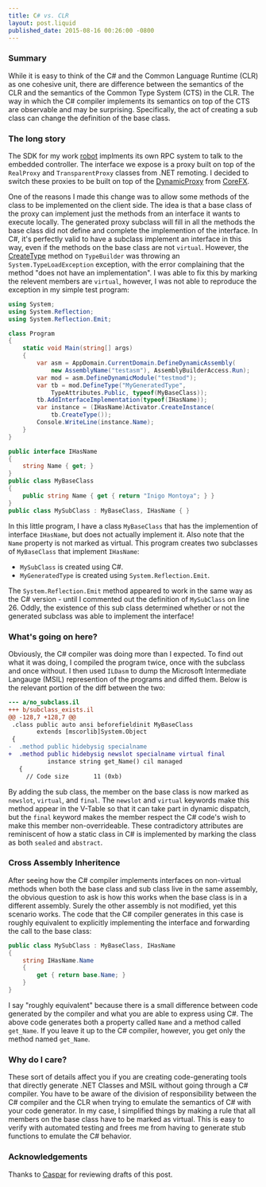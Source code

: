 ```yaml
---
title: C# vs. CLR
layout: post.liquid
published_date: 2015-08-16 00:26:00 -0800
---
```


### Summary

While it is easy to think of the C# and the Common Language Runtime (CLR) as
one cohesive unit, there are difference between the semantics of the CLR and the
semantics of the Common Type System (CTS) in the CLR. The way in which the C#
compiler implements its semantics on top of the CTS are observable
and may be surprising. Specifically, the act of creating a sub class can change
the definition of the base class.

### The long story

The SDK for my work [robot][Robot] implments its own RPC system to talk to the
embedded controller. The interface we expose is a proxy built on top of the
`RealProxy` and `TransparentProxy` classes from .NET remoting. I decided to
switch these proxies to be built on top of the [DynamicProxy] from [CoreFX].

One of the reasons I made this change was to allow some methods of the class to
be implemented on the client side. The idea is that a base class of the proxy can implement
just the methods from an interface it wants to execute locally. The generated proxy
subclass will fill in all the methods the base class did not define and complete the
implemention of the interface. In C#, it's perfectly valid to have a subclass implement an
interface in this way, even if the methods on the base class are not `virtual`.
However, the [CreateType] method on `TypeBuilder` was throwing
an `System.TypeLoadException` exception, with the error complaining that the method
"does not have an implementation". I was able to fix this by marking the relevent
members are `virtual`, however, I was not able to reproduce the exception in my
simple test program:

```c#
using System;
using System.Reflection;
using System.Reflection.Emit;

class Program
{
    static void Main(string[] args)
    {
        var asm = AppDomain.CurrentDomain.DefineDynamicAssembly(
            new AssemblyName("testasm"), AssemblyBuilderAccess.Run);
        var mod = asm.DefineDynamicModule("testmod");
        var tb = mod.DefineType("MyGeneratedType",
            TypeAttributes.Public, typeof(MyBaseClass));
        tb.AddInterfaceImplementation(typeof(IHasName));
        var instance = (IHasName)Activator.CreateInstance(
            tb.CreateType());
        Console.WriteLine(instance.Name);
    }
}

public interface IHasName
{
    string Name { get; }
}
public class MyBaseClass
{
    public string Name { get { return "Inigo Montoya"; } }
}
public class MySubClass : MyBaseClass, IHasName { }
```

In this little program, I have a class `MyBaseClass` that has the implemention
of interface `IHasName`, but does not actually implement it. Also note that the
`Name` property is not marked as virtual. This program creates two subclasses of
`MyBaseClass` that implement `IHasName`:

  * `MySubClass` is created using C#.
  * `MyGeneratedType` is created using `System.Reflection.Emit`.

The `System.Reflection.Emit` method appeared to work in the same way as the C#
version - until I commented out the definition of `MySubClass` on line 26. Oddly, the
existence of this sub class determined whether or not the generated subclass was
able to implement the interface!

### What's going on here?

Obviously, the C# compiler was doing more than I expected. To find out what it was
doing, I compiled the program twice, once with the subclass and once without. I
then used `ILDasm` to dump the Microsoft Intermediate Langauge (MSIL) represention
of the programs and diffed them. Below is the relevant portion of the diff
between the two:

```diff
--- a/no_subclass.il
+++ b/subclass_exists.il
@@ -128,7 +128,7 @@
 .class public auto ansi beforefieldinit MyBaseClass
        extends [mscorlib]System.Object
 {
-  .method public hidebysig specialname
+  .method public hidebysig newslot specialname virtual final
           instance string get_Name() cil managed
   {
     // Code size       11 (0xb)
```

By adding the sub class, the member on the base class is now marked as `newslot`,
`virtual`, and `final`. The `newslot` and `virtual` keywords make this method
appear in the V-Table so that it can take part in dynamic dispatch, but the `final`
keyword makes the member respect the C# code's wish to make this member non-overrideable.
These contradictory attributes are reminiscent of how a static class in C# is
implemented by marking the class as both `sealed` and `abstract`.

### Cross Assembly Inheritence

After seeing how the C# compiler implements interfaces on non-virtual methods
when both the base class and sub class live in the same assembly, the obvious question
to ask is how this works when the base class is in a different assembly. Surely
the other assembly is not modified, yet this scenario works. The code that the
C# compiler generates in this case is roughly equivalent to explicitly
implementing the interface and forwarding the call to the base class:

```c#
public class MySubClass : MyBaseClass, IHasName
{
    string IHasName.Name
    {
        get { return base.Name; }
    }
}
```

I say "roughly equivalent" because there is a small difference between code generated
by the compiler and what you are able to express using C#. The above code generates
both a property called `Name` and a method called `get_Name`. If you leave it up
to the C# compiler, however, you get only the method named `get_Name`.

### Why do I care?

These sort of details affect you if you are creating code-generating tools that
directly generate .NET Classes and MSIL without
going through a C# compiler. You have to be aware of the division of responsibility
between the C# compiler and the CLR when trying to emulate the semantics of C#
with your code generator. In my case, I simplified things by making a rule that all
members on the base class have to be marked as virtual. This is easy to verify
with automated testing and frees me from having to generate stub functions to
emulate the C# behavior.


### Acknowledgements

Thanks to [Caspar] for reviewing drafts of this post.

[Robot]: https://www.brooks.com/products/semiconductor-automation/factory-automation/spartan-sorters
[DynamicProxy]: https://github.com/dotnet/corefx/tree/0987afcd536743bf3a5cf868b3598e898f4aea53/src/System.Reflection.DispatchProxy
[CoreFx]: https://github.com/dotnet/corefx
[CreateType]: https://docs.microsoft.com/dotnet/api/system.reflection.emit.typebuilder.createtype
[Caspar]: https://github.com/CasparHansen
